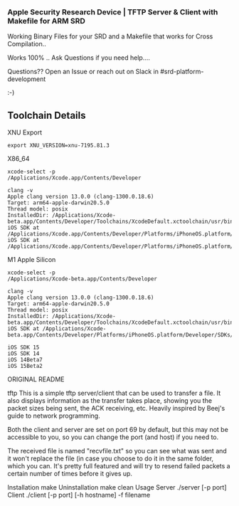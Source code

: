 ### Apple Security Research Device | TFTP Server & Client with Makefile for ARM SRD

Working Binary Files for your SRD and a Makefile that works for Cross Compilation..

Works 100% .. Ask Questions if you need help....

Questions?? Open an Issue or reach out on Slack in #srd-platform-development

:-)

Toolchain Details
-----
XNU Export
```
export XNU_VERSION=xnu-7195.81.3
```
X86_64
```
xcode-select -p
/Applications/Xcode.app/Contents/Developer

clang -v
Apple clang version 13.0.0 (clang-1300.0.18.6)
Target: arm64-apple-darwin20.5.0
Thread model: posix
InstalledDir: /Applications/Xcode-beta.app/Contents/Developer/Toolchains/XcodeDefault.xctoolchain/usr/bin
iOS SDK at /Applications/Xcode.app/Contents/Developer/Platforms/iPhoneOS.platform/Developer/SDKs/iPhoneOS14.5.sdk
iOS SDK at /Applications/Xcode.app/Contents/Developer/Platforms/iPhoneOS.platform/Developer/SDKs/iPhoneOS15.0.sdk
```

M1 Apple Silicon
```
xcode-select -p
/Applications/Xcode-beta.app/Contents/Developer

clang -v
Apple clang version 13.0.0 (clang-1300.0.18.6)
Target: arm64-apple-darwin20.5.0
Thread model: posix
InstalledDir: /Applications/Xcode-beta.app/Contents/Developer/Toolchains/XcodeDefault.xctoolchain/usr/bin
iOS SDK at /Applications/Xcode-beta.app/Contents/Developer/Platforms/iPhoneOS.platform/Developer/SDKs/iPhoneOS15.0.sdk
```
```
iOS SDK 15
iOS SDK 14
iOS 14Beta7
iOS 15Beta2
```

ORIGINAL README

tftp
This is a simple tftp server/client that can be used to transfer a file. It also displays information as the transfer takes place, showing you the packet sizes being sent, the ACK receiving, etc. Heavily inspired by Beej's guide to network programming.

Both the client and server are set on port 69 by default, but this may not be accessible to you, so you can change the port (and host) if you need to.

The received file is named "recvfile.txt" so you can see what was sent and it won't replace the file (in case you choose to do it in the same folder, which you can. It's pretty full featured and will try to resend failed packets a certain number of times before it gives up.

Installation
make
Uninstallation
make clean
Usage
Server
./server [-p port]
Client
./client [-p port] [-h hostname] -f filename
